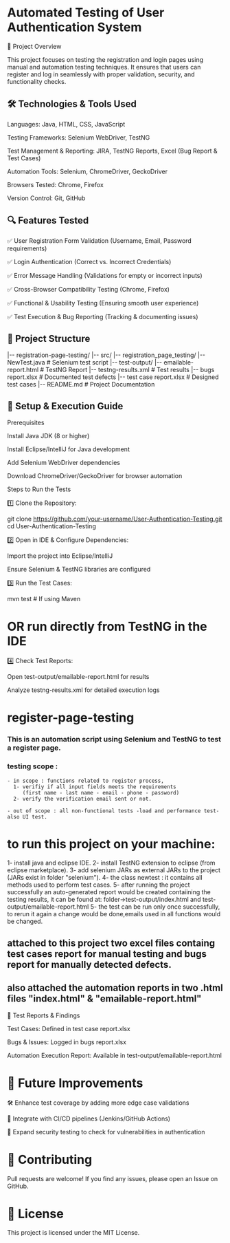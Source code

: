 # Automated Testing of User Authentication System

📌 Project Overview

This project focuses on testing the registration and login pages using manual and 
automation testing techniques. It ensures that users can register and 
log in seamlessly with proper validation, security, and functionality checks.

## 🛠 Technologies & Tools Used

Languages: Java, HTML, CSS, JavaScript

Testing Frameworks: Selenium WebDriver, TestNG

Test Management & Reporting: JIRA, TestNG Reports, Excel (Bug Report & Test Cases)

Automation Tools: Selenium, ChromeDriver, GeckoDriver

Browsers Tested: Chrome, Firefox

Version Control: Git, GitHub

## 🔍 Features Tested

✅ User Registration Form Validation (Username, Email, Password requirements)

✅ Login Authentication (Correct vs. Incorrect Credentials)

✅ Error Message Handling (Validations for empty or incorrect inputs)

✅ Cross-Browser Compatibility Testing (Chrome, Firefox)

✅ Functional & Usability Testing (Ensuring smooth user experience)

✅ Test Execution & Bug Reporting (Tracking & documenting issues)

## 📂 Project Structure

|-- registration-page-testing/
    |-- src/
        |-- registration_page_testing/
            |-- NewTest.java  # Selenium test script
    |-- test-output/
        |-- emailable-report.html  # TestNG Report
        |-- testng-results.xml  # Test results
    |-- bugs report.xlsx  # Documented test defects
    |-- test case report.xlsx  # Designed test cases
    |-- README.md  # Project Documentation
    
    
## 🚀 Setup & Execution Guide

Prerequisites

Install Java JDK (8 or higher)

Install Eclipse/IntelliJ for Java development

Add Selenium WebDriver dependencies

Download ChromeDriver/GeckoDriver for browser automation



Steps to Run the Tests

1️⃣ Clone the Repository:

git clone https://github.com/your-username/User-Authentication-Testing.git
cd User-Authentication-Testing

2️⃣ Open in IDE & Configure Dependencies:

Import the project into Eclipse/IntelliJ

Ensure Selenium & TestNG libraries are configured

3️⃣ Run the Test Cases:

mvn test  # If using Maven
# OR run directly from TestNG in the IDE

4️⃣ Check Test Reports:

Open test-output/emailable-report.html for results

Analyze testng-results.xml for detailed execution logs




# register-page-testing
### This is an automation script using Selenium and TestNG to test a register page.

### testing scope : 
    - in scope : functions related to register process,
      1- verifiy if all input fields meets the requirements 
         (first name - last name - email - phone - password)
      2- verify the verification email sent or not.
      
    - out of scope : all non-functional tests -load and performance test- also UI test.


# to run this project on your machine:
1- install java and eclipse IDE.
2- install TestNG extension to eclipse (from eclipse marketplace). 
3- add selenium JARs as external JARs to the project (JARs exist in folder "selenium").
4- the class newtest : it contains all methods used to perform test cases.
5- after running the project successfully an auto-generated report would be created contaiining the testing results, it can be found at:
    folder->test-output/index.html and test-output/emailable-report.html
5- the test can be run only once successfully, to rerun it again a change would be done,emails used in all functions would be changed.

## attached to this project two excel files containg test cases report for manual testing and bugs report for manually detected defects.
## also attached the automation reports in two .html files "index.html" & "emailable-report.html"


📝 Test Reports & Findings

Test Cases: Defined in test case report.xlsx

Bugs & Issues: Logged in bugs report.xlsx

Automation Execution Report: Available in test-output/emailable-report.html



# 📢 Future Improvements

🛠 Enhance test coverage by adding more edge case validations

🚀 Integrate with CI/CD pipelines (Jenkins/GitHub Actions)

🔐 Expand security testing to check for vulnerabilities in authentication


# 🤝 Contributing

Pull requests are welcome! If you find any issues, please open an Issue on GitHub.



# 📜 License

This project is licensed under the MIT License.

  
